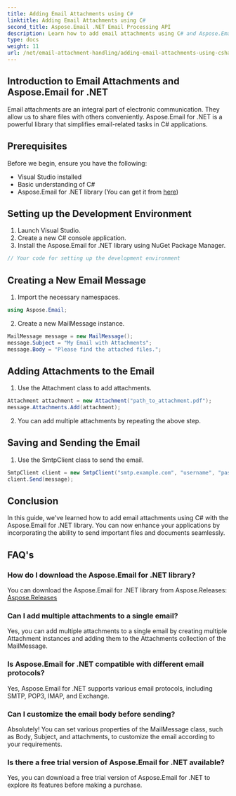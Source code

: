 ```yaml
---
title: Adding Email Attachments using C#
linktitle: Adding Email Attachments using C#
second_title: Aspose.Email .NET Email Processing API
description: Learn how to add email attachments using C# and Aspose.Email for .NET. Step-by-step guide with code examples for seamless integration.
type: docs
weight: 11
url: /net/email-attachment-handling/adding-email-attachments-using-csharp/
---
```


## Introduction to Email Attachments and Aspose.Email for .NET

Email attachments are an integral part of electronic communication. They allow us to share files with others conveniently. Aspose.Email for .NET is a powerful library that simplifies email-related tasks in C# applications.

## Prerequisites

Before we begin, ensure you have the following:

- Visual Studio installed
- Basic understanding of C#
- Aspose.Email for .NET library (You can get it from [here](https://products.aspose.com/email/net))

## Setting up the Development Environment

1. Launch Visual Studio.
2. Create a new C# console application.
3. Install the Aspose.Email for .NET library using NuGet Package Manager.

```csharp
// Your code for setting up the development environment
```

## Creating a New Email Message

1. Import the necessary namespaces.

```csharp
using Aspose.Email;

```

2. Create a new MailMessage instance.

```csharp
MailMessage message = new MailMessage();
message.Subject = "My Email with Attachments";
message.Body = "Please find the attached files.";
```

## Adding Attachments to the Email

1. Use the Attachment class to add attachments.

```csharp
Attachment attachment = new Attachment("path_to_attachment.pdf");
message.Attachments.Add(attachment);
```

2. You can add multiple attachments by repeating the above step.

## Saving and Sending the Email

1. Use the SmtpClient class to send the email.

```csharp
SmtpClient client = new SmtpClient("smtp.example.com", "username", "password");
client.Send(message);
```

## Conclusion

In this guide, we've learned how to add email attachments using C# with the Aspose.Email for .NET library. You can now enhance your applications by incorporating the ability to send important files and documents seamlessly.

## FAQ's

### How do I download the Aspose.Email for .NET library?

You can download the Aspose.Email for .NET library from Aspose.Releases: [Aspose.Releases](https://releases.aspose.com/email/net/)

### Can I add multiple attachments to a single email?

Yes, you can add multiple attachments to a single email by creating multiple Attachment instances and adding them to the Attachments collection of the MailMessage.

### Is Aspose.Email for .NET compatible with different email protocols?

Yes, Aspose.Email for .NET supports various email protocols, including SMTP, POP3, IMAP, and Exchange.

### Can I customize the email body before sending?

Absolutely! You can set various properties of the MailMessage class, such as Body, Subject, and attachments, to customize the email according to your requirements.

### Is there a free trial version of Aspose.Email for .NET available?

Yes, you can download a free trial version of Aspose.Email for .NET to explore its features before making a purchase.
